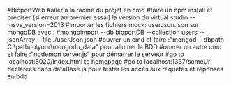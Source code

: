 #BioportWeb
#aller à la racine du projet en cmd
#faire un npm install et préciser (si erreur au premier essai) la version du virtual studio --msvs_version=2013 
#importer les fichiers mock: userJson.json sur mongoDB avec :
#mongoimport --db bioportDB --collection users --jsonArray --file ./userJson.json
#ouvrer un cmd et faire :"mongod --dbpath C:\path\to\your\mongodb_data" pour allumer la BDD
#ouvrer un autre cmd et faire :"nodemon server.js" pour démarrer le serveur
#go to localhost:8020/index.html to homepage
#go to localhost:1337/someUrl declarées dans dataBase.js pour tester les accès aux requetes et réponses en bdd
